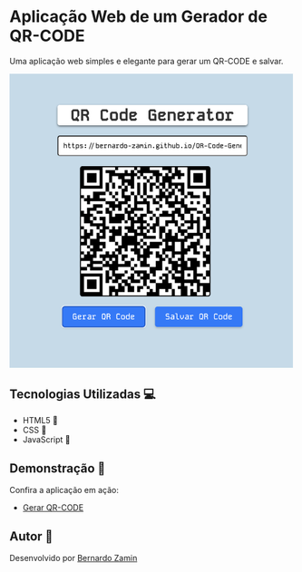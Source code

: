 # Aplicação Web de um Gerador de QR-CODE

Uma aplicação web simples e elegante para gerar um QR-CODE e salvar.

<img src="imagem.png" alt="QR-CODE Generator" width="500">

## Tecnologias Utilizadas :computer:

- HTML5 :orange_book:
- CSS :art:
- JavaScript :yellow_heart:

## Demonstração :link:

Confira a aplicação em ação:
- [Gerar QR-CODE](https://bernardo-zamin.github.io/QR-Code-Generator/)

## Autor :bust_in_silhouette:

Desenvolvido por [Bernardo Zamin](https://github.com/Bernardo-Zamin)
